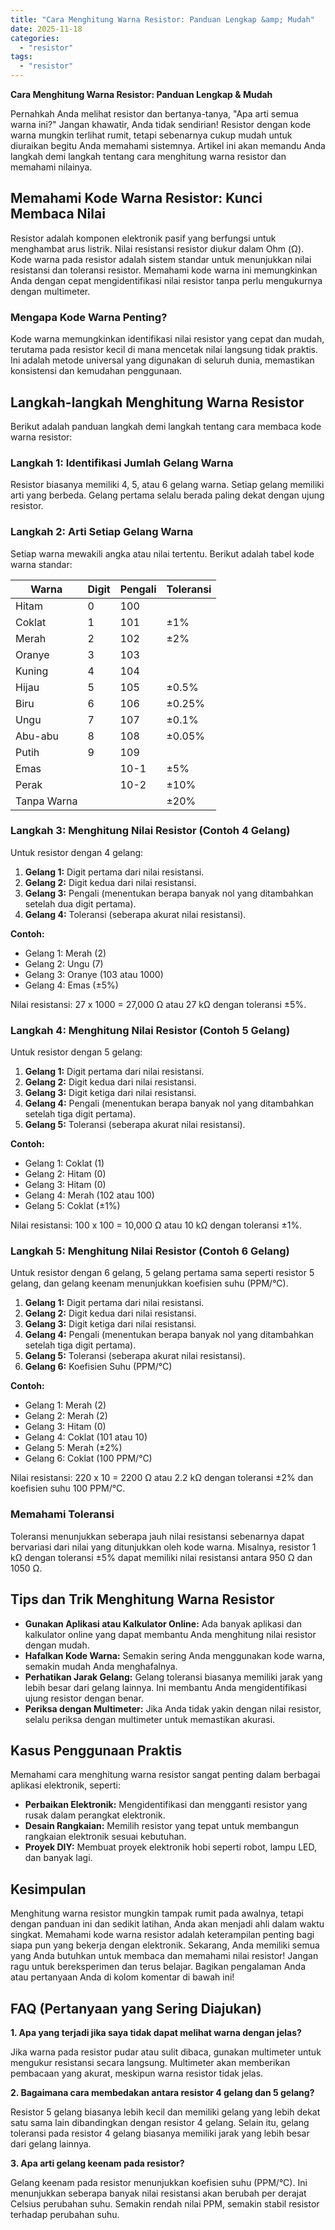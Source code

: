 ```yaml
---
title: "Cara Menghitung Warna Resistor: Panduan Lengkap &amp; Mudah"
date: 2025-11-18
categories: 
  - "resistor"
tags: 
  - "resistor"
---
```


**Cara Menghitung Warna Resistor: Panduan Lengkap & Mudah**

Pernahkah Anda melihat resistor dan bertanya-tanya, "Apa arti semua warna ini?" Jangan khawatir, Anda tidak sendirian! Resistor dengan kode warna mungkin terlihat rumit, tetapi sebenarnya cukup mudah untuk diuraikan begitu Anda memahami sistemnya. Artikel ini akan memandu Anda langkah demi langkah tentang cara menghitung warna resistor dan memahami nilainya.

## Memahami Kode Warna Resistor: Kunci Membaca Nilai

Resistor adalah komponen elektronik pasif yang berfungsi untuk menghambat arus listrik. Nilai resistansi resistor diukur dalam Ohm (Ω). Kode warna pada resistor adalah sistem standar untuk menunjukkan nilai resistansi dan toleransi resistor. Memahami kode warna ini memungkinkan Anda dengan cepat mengidentifikasi nilai resistor tanpa perlu mengukurnya dengan multimeter.

### Mengapa Kode Warna Penting?

Kode warna memungkinkan identifikasi nilai resistor yang cepat dan mudah, terutama pada resistor kecil di mana mencetak nilai langsung tidak praktis. Ini adalah metode universal yang digunakan di seluruh dunia, memastikan konsistensi dan kemudahan penggunaan.

## Langkah-langkah Menghitung Warna Resistor

Berikut adalah panduan langkah demi langkah tentang cara membaca kode warna resistor:

### Langkah 1: Identifikasi Jumlah Gelang Warna

Resistor biasanya memiliki 4, 5, atau 6 gelang warna. Setiap gelang memiliki arti yang berbeda. Gelang pertama selalu berada paling dekat dengan ujung resistor.

### Langkah 2: Arti Setiap Gelang Warna

Setiap warna mewakili angka atau nilai tertentu. Berikut adalah tabel kode warna standar:

| Warna | Digit | Pengali | Toleransi |
| --- | --- | --- | --- |
| Hitam | 0 | 100 |  |
| Coklat | 1 | 101 | ±1% |
| Merah | 2 | 102 | ±2% |
| Oranye | 3 | 103 |  |
| Kuning | 4 | 104 |  |
| Hijau | 5 | 105 | ±0.5% |
| Biru | 6 | 106 | ±0.25% |
| Ungu | 7 | 107 | ±0.1% |
| Abu-abu | 8 | 108 | ±0.05% |
| Putih | 9 | 109 |  |
| Emas |  | 10\-1 | ±5% |
| Perak |  | 10\-2 | ±10% |
| Tanpa Warna |  |  | ±20% |

### Langkah 3: Menghitung Nilai Resistor (Contoh 4 Gelang)

Untuk resistor dengan 4 gelang:

1. **Gelang 1:** Digit pertama dari nilai resistansi.
2. **Gelang 2:** Digit kedua dari nilai resistansi.
3. **Gelang 3:** Pengali (menentukan berapa banyak nol yang ditambahkan setelah dua digit pertama).
4. **Gelang 4:** Toleransi (seberapa akurat nilai resistansi).

**Contoh:**

- Gelang 1: Merah (2)
- Gelang 2: Ungu (7)
- Gelang 3: Oranye (103 atau 1000)
- Gelang 4: Emas (±5%)

Nilai resistansi: 27 x 1000 = 27,000 Ω atau 27 kΩ dengan toleransi ±5%.

### Langkah 4: Menghitung Nilai Resistor (Contoh 5 Gelang)

Untuk resistor dengan 5 gelang:

1. **Gelang 1:** Digit pertama dari nilai resistansi.
2. **Gelang 2:** Digit kedua dari nilai resistansi.
3. **Gelang 3:** Digit ketiga dari nilai resistansi.
4. **Gelang 4:** Pengali (menentukan berapa banyak nol yang ditambahkan setelah tiga digit pertama).
5. **Gelang 5:** Toleransi (seberapa akurat nilai resistansi).

**Contoh:**

- Gelang 1: Coklat (1)
- Gelang 2: Hitam (0)
- Gelang 3: Hitam (0)
- Gelang 4: Merah (102 atau 100)
- Gelang 5: Coklat (±1%)

Nilai resistansi: 100 x 100 = 10,000 Ω atau 10 kΩ dengan toleransi ±1%.

### Langkah 5: Menghitung Nilai Resistor (Contoh 6 Gelang)

Untuk resistor dengan 6 gelang, 5 gelang pertama sama seperti resistor 5 gelang, dan gelang keenam menunjukkan koefisien suhu (PPM/°C).

1. **Gelang 1:** Digit pertama dari nilai resistansi.
2. **Gelang 2:** Digit kedua dari nilai resistansi.
3. **Gelang 3:** Digit ketiga dari nilai resistansi.
4. **Gelang 4:** Pengali (menentukan berapa banyak nol yang ditambahkan setelah tiga digit pertama).
5. **Gelang 5:** Toleransi (seberapa akurat nilai resistansi).
6. **Gelang 6:** Koefisien Suhu (PPM/°C)

**Contoh:**

- Gelang 1: Merah (2)
- Gelang 2: Merah (2)
- Gelang 3: Hitam (0)
- Gelang 4: Coklat (101 atau 10)
- Gelang 5: Merah (±2%)
- Gelang 6: Coklat (100 PPM/°C)

Nilai resistansi: 220 x 10 = 2200 Ω atau 2.2 kΩ dengan toleransi ±2% dan koefisien suhu 100 PPM/°C.

### Memahami Toleransi

Toleransi menunjukkan seberapa jauh nilai resistansi sebenarnya dapat bervariasi dari nilai yang ditunjukkan oleh kode warna. Misalnya, resistor 1 kΩ dengan toleransi ±5% dapat memiliki nilai resistansi antara 950 Ω dan 1050 Ω.

## Tips dan Trik Menghitung Warna Resistor

- **Gunakan Aplikasi atau Kalkulator Online:** Ada banyak aplikasi dan kalkulator online yang dapat membantu Anda menghitung nilai resistor dengan mudah.
- **Hafalkan Kode Warna:** Semakin sering Anda menggunakan kode warna, semakin mudah Anda menghafalnya.
- **Perhatikan Jarak Gelang:** Gelang toleransi biasanya memiliki jarak yang lebih besar dari gelang lainnya. Ini membantu Anda mengidentifikasi ujung resistor dengan benar.
- **Periksa dengan Multimeter:** Jika Anda tidak yakin dengan nilai resistor, selalu periksa dengan multimeter untuk memastikan akurasi.

## Kasus Penggunaan Praktis

Memahami cara menghitung warna resistor sangat penting dalam berbagai aplikasi elektronik, seperti:

- **Perbaikan Elektronik:** Mengidentifikasi dan mengganti resistor yang rusak dalam perangkat elektronik.
- **Desain Rangkaian:** Memilih resistor yang tepat untuk membangun rangkaian elektronik sesuai kebutuhan.
- **Proyek DIY:** Membuat proyek elektronik hobi seperti robot, lampu LED, dan banyak lagi.

## Kesimpulan

Menghitung warna resistor mungkin tampak rumit pada awalnya, tetapi dengan panduan ini dan sedikit latihan, Anda akan menjadi ahli dalam waktu singkat. Memahami kode warna resistor adalah keterampilan penting bagi siapa pun yang bekerja dengan elektronik. Sekarang, Anda memiliki semua yang Anda butuhkan untuk membaca dan memahami nilai resistor! Jangan ragu untuk bereksperimen dan terus belajar. Bagikan pengalaman Anda atau pertanyaan Anda di kolom komentar di bawah ini!

## FAQ (Pertanyaan yang Sering Diajukan)

**1\. Apa yang terjadi jika saya tidak dapat melihat warna dengan jelas?**

Jika warna pada resistor pudar atau sulit dibaca, gunakan multimeter untuk mengukur resistansi secara langsung. Multimeter akan memberikan pembacaan yang akurat, meskipun warna resistor tidak jelas.

**2\. Bagaimana cara membedakan antara resistor 4 gelang dan 5 gelang?**

Resistor 5 gelang biasanya lebih kecil dan memiliki gelang yang lebih dekat satu sama lain dibandingkan dengan resistor 4 gelang. Selain itu, gelang toleransi pada resistor 4 gelang biasanya memiliki jarak yang lebih besar dari gelang lainnya.

**3\. Apa arti gelang keenam pada resistor?**

Gelang keenam pada resistor menunjukkan koefisien suhu (PPM/°C). Ini menunjukkan seberapa banyak nilai resistansi akan berubah per derajat Celsius perubahan suhu. Semakin rendah nilai PPM, semakin stabil resistor terhadap perubahan suhu.
